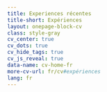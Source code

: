 ```yaml
---
title: Experiences récentes
title-short: Expériences
layout: onepage-block-cv
class: style-gray
cv_center: true
cv_dots: true
cv_hide_tags: true
cv_js_reveal: true
data-name: cv-home-fr
more-cv-url: fr/cv#expériences
lang: fr
---
```

